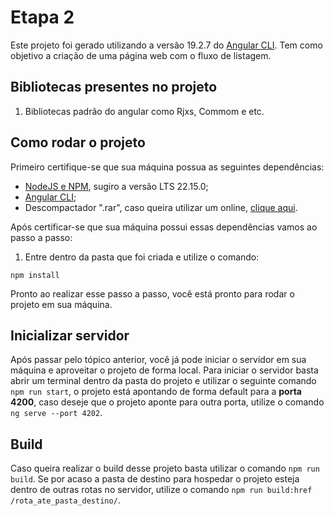# Etapa 2

Este projeto foi gerado utilizando a versão 19.2.7 do [Angular CLI](https://github.com/angular/angular-cli). Tem como objetivo a criação de uma página web com o fluxo de listagem.

## Bibliotecas presentes no projeto
1. Bibliotecas padrão do angular como Rjxs, Commom e etc.

## Como rodar o projeto
Primeiro certifique-se que sua máquina possua as seguintes dependências:
- [NodeJS e NPM](https://nodejs.org/en/download/package-manager/current), sugiro a versão LTS 22.15.0;
- [Angular CLI](https://angular.dev/tools/cli/setup-local);
- Descompactador ".rar", caso queira utilizar um online, [clique aqui](https://www.ezyzip.com/descompactar-ficheiros-rar-online.html#google_vignette).

Após certificar-se que sua máquina possui essas dependências vamos ao passo a passo:
1. Entre dentro da pasta que foi criada e utilize o comando:
```
npm install
```

Pronto ao realizar esse passo a passo, você está pronto para rodar o projeto em sua máquina.

## Inicializar servidor

Após passar pelo tópico anterior, você já pode iniciar o servidor em sua máquina e aproveitar o projeto de forma local. Para iniciar o servidor basta abrir um terminal dentro da pasta do projeto e utilizar o seguinte comando ```npm run start```, o projeto está apontando de forma default para a **porta 4200**, caso deseje que o projeto aponte para outra porta, utilize o comando ```ng serve --port 4202```.

## Build

Caso queira realizar o build desse projeto basta utilizar o comando ```npm run build```. Se por acaso a pasta de destino para hospedar o projeto esteja dentro de outras rotas no servidor, utilize o comando ```npm run build:href /rota_ate_pasta_destino/```. 
